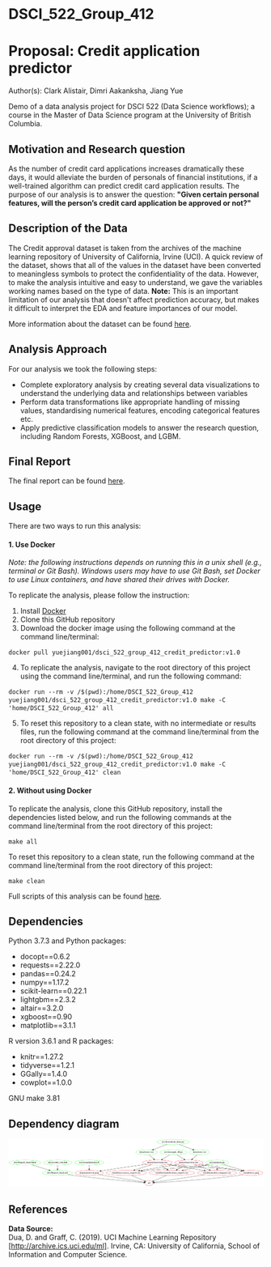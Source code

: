 # DSCI_522_Group_412

# Proposal: Credit application predictor

Author(s): Clark Alistair, Dimri Aakanksha, Jiang Yue

Demo of a data analysis project for DSCI 522 (Data Science workflows); a course in the Master of Data Science program at the University of British Columbia.

## Motivation and Research question

As the number of credit card applications increases dramatically these days, it would alleviate the burden of personals of financial institutions, if a well-trained algorithm can predict credit card application results. The purpose of our analysis is to answer the question: **"Given certain personal features, will the person’s credit card application be approved or not?"**

## Description of the Data

The Credit approval dataset is taken from the archives of the machine learning repository of University of California, Irvine (UCI). A quick review of the dataset, shows that all of the values in the dataset have been converted to meaningless symbols to protect the confidentiality of the data. However, to make the analysis intuitive and easy to understand, we gave the variables working names based on the type of data. **Note:** This is an important limitation of our analysis that doesn't affect prediction accuracy, but makes it difficult to interpret the EDA and feature importances of our model.

More information about the dataset can be found [here](http://archive.ics.uci.edu/ml/datasets/credit+approval).

## Analysis Approach

For our analysis we took the following steps:

- Complete exploratory analysis by creating several data visualizations to understand the underlying data and relationships between variables
- Perform data transformations like appropriate handling of missing values, standardising numerical features, encoding categorical features etc.
- Apply predictive classification models to answer the research question, including Random Forests, XGBoost, and LGBM.

## Final Report
The final report can be found [here](https://github.com/UBC-MDS/DSCI_522_Group_412/blob/master/doc/Report_final.md).

## Usage

There are two ways to run this analysis:

#### 1. Use Docker

*Note: the following instructions depends on running this in a unix shell (e.g., terminal or Git Bash). Windows users may have to use Git Bash, set Docker to use Linux containers, and have shared their drives with Docker.*

To replicate the analysis, please follow the instruction:

1. Install [Docker](https://www.docker.com/get-started)
2. Clone this GitHub repository
3. Download the docker image using the following command at the command line/terminal:

```
docker pull yuejiang001/dsci_522_group_412_credit_predictor:v1.0
```

4. To replicate the analysis, navigate to the root directory of this project using the command line/terminal, and run the following command:

```
docker run --rm -v /$(pwd):/home/DSCI_522_Group_412 yuejiang001/dsci_522_group_412_credit_predictor:v1.0 make -C 'home/DSCI_522_Group_412' all
```

5. To reset this repository to a clean state, with no intermediate or results files, run the following command at the command line/terminal from the root directory of this project:

```
docker run --rm -v /$(pwd):/home/DSCI_522_Group_412 yuejiang001/dsci_522_group_412_credit_predictor:v1.0 make -C 'home/DSCI_522_Group_412' clean
```

#### 2. Without using Docker

To replicate the analysis, clone this GitHub repository, install the dependencies listed below, and run the following commands at the command line/terminal from the root directory of this project:

```
make all
```

To reset this repository to a clean state, run the following command at the command line/terminal from the root directory of this project:

```
make clean
```

Full scripts of this analysis can be found [here](https://github.com/UBC-MDS/DSCI_522_Group_412/tree/master/src).

## Dependencies
Python 3.7.3 and Python packages:

- docopt==0.6.2     
- requests==2.22.0     
- pandas==0.24.2  
- numpy==1.17.2
- scikit-learn==0.22.1 
- lightgbm==2.3.2
- altair==3.2.0
- xgboost==0.90
- matplotlib==3.1.1

R version 3.6.1 and R packages:    
- knitr==1.27.2
- tidyverse==1.2.1
- GGally==1.4.0
- cowplot==1.0.0

GNU make 3.81

## Dependency diagram
![Dependency diagram](Makefile.png)

## References
**Data Source:**    
Dua, D. and Graff, C. (2019). UCI Machine Learning Repository [http://archive.ics.uci.edu/ml]. Irvine, CA: University of California, School of Information and Computer Science.

